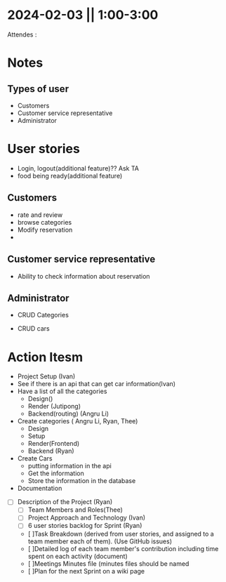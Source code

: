 # 2024-02-03 || 1:00-3:00

Attendes :

# Notes

## Types of user

- Customers
- Customer service representative
- Administrator

# User stories

- Login, logout(additional feature)?? Ask TA
- food being ready(additional feature)

## Customers

- rate and review
- browse categories
- Modify reservation
-

## Customer service representative

- Ability to check information about reservation

## Administrator

- CRUD Categories

- CRUD cars

# Action Itesm

- Project Setup (Ivan)
- See if there is an api that can get car information(Ivan)
- Have a list of all the categories
  - Design()
  - Render (Jutipong)
  - Backend(routing) (Angru Li)
- Create categories ( Angru Li, Ryan, Thee)
  - Design
  - Setup
  - Render(Frontend)
  - Backend (Ryan)
- Create Cars
  - putting information in the api
  - Get the information
  - Store the information in the database
- Documentation
- [ ] Description of the Project (Ryan)
  - [ ] Team Members and Roles(Thee)
  - [ ] Project Approach and Technology (Ivan)
  - [ ] 6 user stories backlog for Sprint (Ryan)
  - [ ]Task Breakdown (derived from user stories, and assigned to a team member
    each of them). (Use GitHub issues)
  - [ ]Detailed log of each team member's contribution including time spent on
    each activity (document)
  - [ ]Meetings Minutes file (minutes files should be named
  - [ ]Plan for the next Sprint on a wiki page
